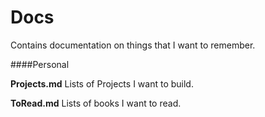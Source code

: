 # Docs

Contains documentation on things that I want to remember.

####Personal

**Projects.md**
Lists of Projects I want to build.

**ToRead.md**
Lists of books I want to read.
